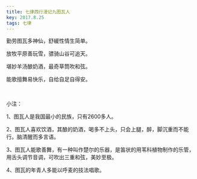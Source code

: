 ```yaml
---
title: 七律西行漫记九图瓦人
key: 2017.8.25
tags: 七律
---
```


勤劳图瓦多神仙，舒緩性情生简单。

放牧平原善玩雪，骠骑山谷可追天。

堪妙羊汤酿奶酒，最奇草筒吹和弦。

能歌擅舞易快乐，自给自足自得安。

</br>

小注：

1、图瓦人是我国最小的民族，只有2600多人。

2、图瓦人喜欢饮酒，其酿的奶酒，喝多不上头，只会上腿，醉，脚沉重而不能行。脑清醒而多言语。

3、图瓦人能歌善舞，有一种叫作楚尔的乐器，是笛状的用苇科植物制作的乐管，用舌头调节音调，可吹出三重和弦，美妙至极。

4、图瓦的年青人多能以呼麦的技法唱歌。

</br>


